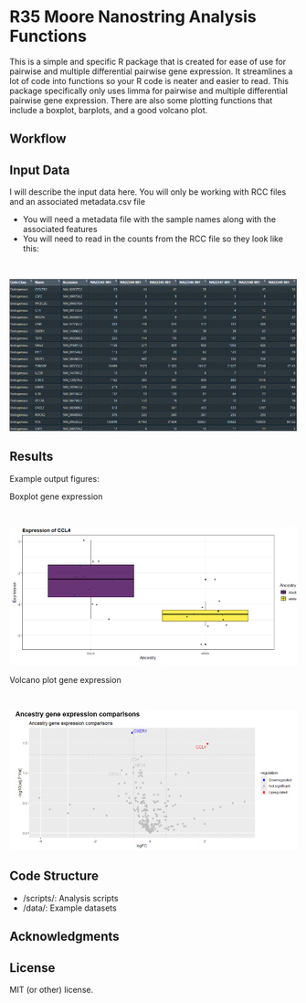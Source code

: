 # R35 Moore Nanostring Analysis Functions

This is a simple and specific R package that is created for ease of use for pairwise and 
multiple differential pairwise gene expression. It streamlines a lot of code into functions
so your R code is neater and easier to read. This package specifically only uses limma for pairwise
and multiple differential pairwise gene expression. There are also some plotting functions
that include a boxplot, barplots, and a good volcano plot. 

## Workflow




## Input Data

I will describe the input data here. You will only be working with RCC files and an associated metadata.csv file  
- You will need a metadata file with the sample names along with the associated features
- You will need to read in the counts from the RCC file so they look like this:
 
<br> 

![Screenshot of the application](./Raw_counts_table.png)


## Results

Example output figures:

Boxplot gene expression

<br>

![Screenshot of the application](./CCL4_expression.png)

Volcano plot gene expression

<br>

![Screenshot of the application](./Ancestry_gene_expression.png)

## Code Structure

- /scripts/: Analysis scripts
- /data/: Example datasets


## Acknowledgments


## License

MIT (or other) license.
